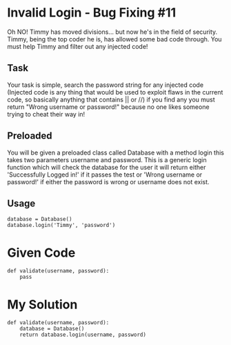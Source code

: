 # Invalid Login - Bug Fixing #11

Oh NO! Timmy has moved divisions... but now he's in the field of security. Timmy, being the top coder he is, has allowed some bad code through. You must help Timmy and filter out any injected code!

## Task
Your task is simple, search the password string for any injected code (Injected code is any thing that would be used to exploit flaws in the current code, so basically anything that contains || or //) if you find any you must return "Wrong username or password!" because no one likes someone trying to cheat their way in!

## Preloaded
You will be given a preloaded class called Database with a method login this takes two parameters username and password. This is a generic login function which will check the database for the user it will return either 'Successfully Logged in!' if it passes the test or 'Wrong username or password!' if either the password is wrong or username does not exist.

## Usage
```{python}
database = Database()
database.login('Timmy', 'password')
```

# Given Code

```{python}
def validate(username, password):
    pass
```

# My Solution

```{python}
def validate(username, password):
    database = Database()
    return database.login(username, password)
```
